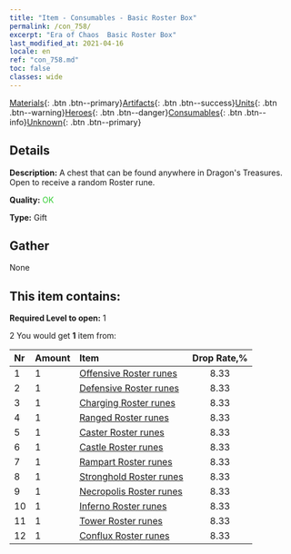 ```yaml
---
title: "Item - Consumables - Basic Roster Box"
permalink: /con_758/
excerpt: "Era of Chaos  Basic Roster Box"
last_modified_at: 2021-04-16
locale: en
ref: "con_758.md"
toc: false
classes: wide
---
```

 [Materials](/Items/){: .btn .btn--primary}[Artifacts](/Items/Artifacts/){: .btn .btn--success}[Units](/Items/Units/){: .btn .btn--warning}[Heroes](/Items/Heroes/){: .btn .btn--danger}[Consumables](/Items/Consumables/){: .btn .btn--info}[Unknown](/Items/Unknown/){: .btn .btn--primary}

## Details
 **Description:** A chest that can be found anywhere in Dragon's Treasures. Open to receive a random Roster rune.

 **Quality:** <span style="color: #32CD32">OK</span>

 **Type:** Gift

## Gather

  None

## This item contains:

 **Required Level to open:** 1

 2 You would get **1** item  from:

  | Nr | Amount |     Item    | Drop Rate,% |
  |:---|:-------|:------------|:---------:|
  | 1 | 1 | [Offensive Roster runes](/Items/con_734/) | 8.33 | 
  | 2 | 1 | [Defensive Roster runes](/Items/con_739/) | 8.33 | 
  | 3 | 1 | [Charging Roster runes](/Items/con_741/) | 8.33 | 
  | 4 | 1 | [Ranged Roster runes](/Items/con_742/) | 8.33 | 
  | 5 | 1 | [Caster Roster runes](/Items/con_746/) | 8.33 | 
  | 6 | 1 | [Castle Roster runes](/Items/con_752/) | 8.33 | 
  | 7 | 1 | [Rampart Roster runes](/Items/con_753/) | 8.33 | 
  | 8 | 1 | [Stronghold Roster runes](/Items/con_754/) | 8.33 | 
  | 9 | 1 | [Necropolis Roster runes](/Items/con_755/) | 8.33 | 
  | 10 | 1 | [Inferno Roster runes](/Items/con_777/) | 8.33 | 
  | 11 | 1 | [Tower Roster runes](/Items/con_785/) | 8.33 | 
  | 12 | 1 | [Conflux Roster runes](/Items/con_791/) | 8.33 | 
